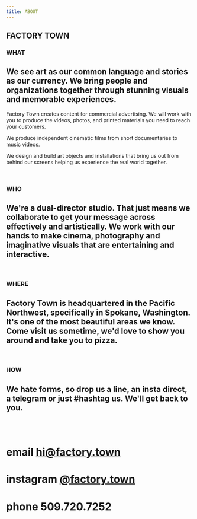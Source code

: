 ```yaml
---
title: ABOUT
---
```


## FACTORY TOWN


### WHAT

## We see art as our common language and stories as our currency. We bring people and organizations together through stunning visuals and memorable experiences. 

Factory Town creates content for commercial advertising. We will work with you to produce the videos, photos, and printed materials you need to reach your customers.

We produce independent cinematic films from short documentaries to music videos. 

We design and build art objects and installations that bring us out from behind our screens helping us experience the real world together.

<BR>

### WHO

## We're a dual-director studio. That just means we collaborate to get your message across effectively and artistically. We work with our hands to make cinema, photography and imaginative visuals that are entertaining and interactive.

<BR>

### WHERE

## Factory Town is headquartered in the Pacific Northwest, specifically in Spokane, Washington. It's one of the most beautiful areas we know. Come visit us sometime, we'd love to show you around and take you to pizza.

<BR>

### HOW

## We hate forms, so drop us a line, an insta direct, a telegram or just #hashtag us. We'll get back to you.

<BR>
<BR>

# email <a href="mailto:hi@factory.town" class="js-no-ajax">hi@factory.town</a>

# instagram [@factory.town](http://instagram.com/factory.town)

# phone 509.720.7252